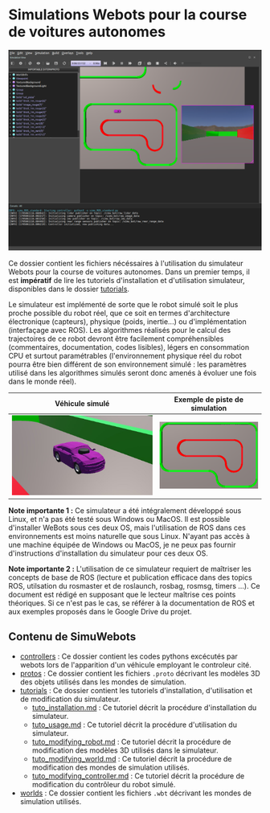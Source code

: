 # Simulations Webots pour la course de voitures autonomes


![](tutorials/Ecran_ouverture_simulation.png)


Ce dossier contient les fichiers nécéssaires à l'utilisation du simulateur Webots pour la course de voitures autonomes.
Dans un premier temps, il est **impératif** de lire les tutoriels d'installation et d'utilisation simulateur, disponibles dans le dossier [tutorials](tutorials/).

Le simulateur est implémenté de sorte que le robot simulé soit le plus proche possible du robot réel, que ce soit en termes d'architecture électronique (capteurs), physique (poids, inertie...) ou d'implémentation (interfaçage avec ROS). Les algorithmes réalisés pour le calcul des trajectoires de ce robot devront être facilement compréhensibles (commentaires, documentation, codes lisibles), légers en consommation CPU et surtout paramétrables (l'environnement physique réel du robot pourra être bien différent de son environnement simulé : les paramètres utilisé dans les algorithmes simulés seront donc amenés à évoluer une fois dans le monde réel).



Véhicule simulé | Exemple de piste de simulation
:-------------------------:|:-------------------------:
![](tutorials/bolide_front.jpg) | ![](tutorials/Piste_StCyr.png)


**Note importante 1 :** Ce simulateur a été intégralement développé sous Linux, et n'a pas été testé sous Windows ou MacOS. Il est possible d'installer WeBots sous ces deux OS, mais l'utilisation de ROS dans ces environnements est moins naturelle que sous Linux. N'ayant pas accès à une machine équipée de Windows ou MacOS, je ne peux pas fournir d'instructions d'installation du simulateur pour ces deux OS.

**Note importante 2 :** L'utilisation de ce simulateur requiert de maîtriser les concepts de base de ROS (lecture et publication efficace dans des topics ROS, utilsation du rosmaster et de roslaunch, rosbag, rosmsg, timers ...). Ce document est rédigé en supposant que le lecteur maîtrise ces points théoriques. Si ce n'est pas le cas, se référer à la documentation de ROS et aux exemples proposés dans le Google Drive du projet.

## Contenu de SimuWebots

- [controllers](controllers/) : Ce dossier contient les codes pythons excécutés par webots lors de l'apparition d'un véhicule employant le controleur cité.
- [protos](protos/) : Ce dossier contient les fichiers ```.proto``` décrivant les modèles 3D des objets utilisés dans les mondes de simulation.
- [tutorials](tutorials/) : Ce dossier contient les tutoriels d'installation, d'utilisation et de modification du simulateur.
    - [tuto_installation.md](tutorials/tuto_installation.md) : Ce tutoriel décrit la procédure d'installation du simulateur.
    - [tuto_usage.md](tutorials/tuto_usage.md) : Ce tutoriel décrit la procédure d'utilisation du simulateur.
    - [tuto_modifying_robot.md](tutorials/tuto_modifying_robot.md) : Ce tutoriel décrit la procédure de modification des modèles 3D utilisés dans le simulateur.
    - [tuto_modifying_world.md](tutorials/tuto_modifying_world.md) : Ce tutoriel décrit la procédure de modification des mondes de simulation utilisés.
    - [tuto_modifying_controller.md](tutorials/tuto_modifying_controller.md) : Ce tutoriel décrit la procédure de modification du contrôleur du robot simulé.
- [worlds](worlds/) : Ce dossier contient les fichiers ```.wbt``` décrivant les mondes de simulation utilisés.

